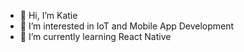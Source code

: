 - 👋 Hi, I’m Katie
- 👀 I’m interested in IoT and Mobile App Development 
- 🌱 I’m currently learning React Native

